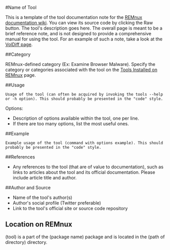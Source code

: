 #Name of Tool

This is a template of the tool documentation note for the [REMnux documentation wiki](https://github.com/REMnux/docs/wiki/). You can view its source code by clicking the Raw button. The tool's description goes here. The overall page is meant to be a brief reference note, and is not designed to provide a comprehensive manual for using the tool. For an example of such a note, take a look at the [VolDiff page](https://github.com/REMnux/docs/wiki/VolDiff).

##Category

REMnux-defined category (Ex: Examine Browser Malware). Specify the category or categories associated with the tool on the [Tools Installed on REMnux](https://remnux.org/docs/distro/tools/) page.

##Usage

    Usage of the tool (can often be acquired by invoking the tools --help or -h option). This should probably be presented in the "code" style.

Options:
   * Description of options available within the tool, one per line.
   * If there are too many options, list the most useful ones.

##Example

    Example usage of the tool (command with options example). This should probably be presented in the "code" style.

##References

* Any references to the tool (that are of value to documentation), such as links to articles about the tool and its official documentation. Please include article title and author.

##Author and Source

* Name of the tool's author(s)
* Author's social profile (Twitter preferable)
* Link to the tool's official site or source code repository

## Location on REMnux

(tool) is a part of the (package name) package and is located in the (path of directory) directory.
